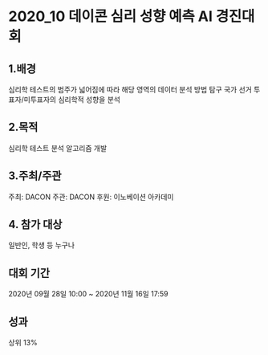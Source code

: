 
# 2020_10 데이콘 심리 성향 예측 AI 경진대회 


## 1.배경  
심리학 테스트의 범주가 넓어짐에 따라 해당 영역의 데이터 분석 방법 탐구 국가 선거 투표자/미투표자의 심리학적 성향을 분석   
  
  
## 2.목적  
심리학 테스트 분석 알고리즘 개발  


## 3.주최/주관  
주최: DACON 주관: DACON 후원: 이노베이션 아카데미  


## 4. 참가 대상  
일반인, 학생 등 누구나  


## 대회 기간
2020년 09월 28일 10:00 ~ 2020년 11월 16일 17:59  


## 성과
상위 13%
